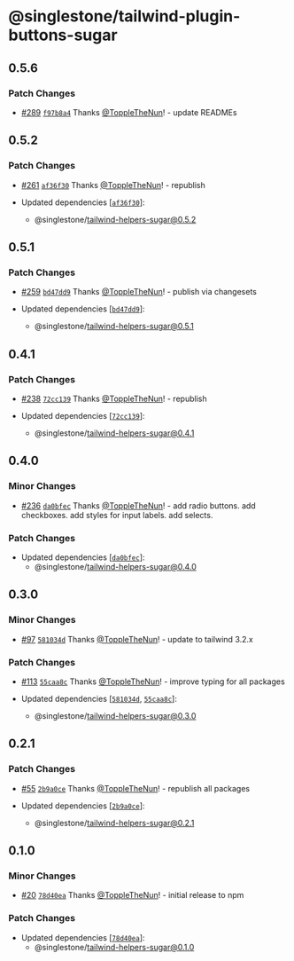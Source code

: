 # @singlestone/tailwind-plugin-buttons-sugar

## 0.5.6

### Patch Changes

- [#289](https://github.com/singlestone/sugar/pull/289) [`f97b8a4`](https://github.com/singlestone/sugar/commit/f97b8a44dfc724116ff35afe4082040da9d4133d) Thanks [@ToppleTheNun](https://github.com/ToppleTheNun)! - update READMEs

## 0.5.2

### Patch Changes

- [#261](https://github.com/singlestone/sugar/pull/261) [`af36f30`](https://github.com/singlestone/sugar/commit/af36f30899d2b2ad687d0d8aeecebbf7c9f64225) Thanks [@ToppleTheNun](https://github.com/ToppleTheNun)! - republish

- Updated dependencies [[`af36f30`](https://github.com/singlestone/sugar/commit/af36f30899d2b2ad687d0d8aeecebbf7c9f64225)]:
  - @singlestone/tailwind-helpers-sugar@0.5.2

## 0.5.1

### Patch Changes

- [#259](https://github.com/singlestone/sugar/pull/259) [`bd47dd9`](https://github.com/singlestone/sugar/commit/bd47dd93122b78b6a1ad76b6250bc3ca1efd8b5d) Thanks [@ToppleTheNun](https://github.com/ToppleTheNun)! - publish via changesets

- Updated dependencies [[`bd47dd9`](https://github.com/singlestone/sugar/commit/bd47dd93122b78b6a1ad76b6250bc3ca1efd8b5d)]:
  - @singlestone/tailwind-helpers-sugar@0.5.1

## 0.4.1

### Patch Changes

- [#238](https://github.com/singlestone/sugar/pull/238) [`72cc139`](https://github.com/singlestone/sugar/commit/72cc13939d812b4c46b9a75a1ccb492dcf11b9c1) Thanks [@ToppleTheNun](https://github.com/ToppleTheNun)! - republish

- Updated dependencies [[`72cc139`](https://github.com/singlestone/sugar/commit/72cc13939d812b4c46b9a75a1ccb492dcf11b9c1)]:
  - @singlestone/tailwind-helpers-sugar@0.4.1

## 0.4.0

### Minor Changes

- [#236](https://github.com/singlestone/sugar/pull/236) [`da0bfec`](https://github.com/singlestone/sugar/commit/da0bfec1222efe89306db3d018535c2a33fd3896) Thanks [@ToppleTheNun](https://github.com/ToppleTheNun)! - add radio buttons.
  add checkboxes.
  add styles for input labels.
  add selects.

### Patch Changes

- Updated dependencies [[`da0bfec`](https://github.com/singlestone/sugar/commit/da0bfec1222efe89306db3d018535c2a33fd3896)]:
  - @singlestone/tailwind-helpers-sugar@0.4.0

## 0.3.0

### Minor Changes

- [#97](https://github.com/singlestone/sugar/pull/97) [`581034d`](https://github.com/singlestone/sugar/commit/581034db3b956304503d83d9473c3126f46d97ec) Thanks [@ToppleTheNun](https://github.com/ToppleTheNun)! - update to tailwind 3.2.x

### Patch Changes

- [#113](https://github.com/singlestone/sugar/pull/113) [`55caa8c`](https://github.com/singlestone/sugar/commit/55caa8cc61d4358153a491dcd62f601dfdb70d0f) Thanks [@ToppleTheNun](https://github.com/ToppleTheNun)! - improve typing for all packages

- Updated dependencies [[`581034d`](https://github.com/singlestone/sugar/commit/581034db3b956304503d83d9473c3126f46d97ec), [`55caa8c`](https://github.com/singlestone/sugar/commit/55caa8cc61d4358153a491dcd62f601dfdb70d0f)]:
  - @singlestone/tailwind-helpers-sugar@0.3.0

## 0.2.1

### Patch Changes

- [#55](https://github.com/singlestone/sugar/pull/55) [`2b9a0ce`](https://github.com/singlestone/sugar/commit/2b9a0cea868430f0525ecf6c4b276dcd17e69284) Thanks [@ToppleTheNun](https://github.com/ToppleTheNun)! - republish all packages

- Updated dependencies [[`2b9a0ce`](https://github.com/singlestone/sugar/commit/2b9a0cea868430f0525ecf6c4b276dcd17e69284)]:
  - @singlestone/tailwind-helpers-sugar@0.2.1

## 0.1.0

### Minor Changes

- [#20](https://github.com/singlestone/sugar/pull/20) [`78d40ea`](https://github.com/singlestone/sugar/commit/78d40ea5f717c4549b0e6ba06588e79624b11395) Thanks [@ToppleTheNun](https://github.com/ToppleTheNun)! - initial release to npm

### Patch Changes

- Updated dependencies [[`78d40ea`](https://github.com/singlestone/sugar/commit/78d40ea5f717c4549b0e6ba06588e79624b11395)]:
  - @singlestone/tailwind-helpers-sugar@0.1.0
